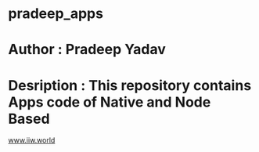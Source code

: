# pradeep_apps
# Author : Pradeep Yadav 
# Desription : This repository contains Apps code of Native and Node Based 

www.iiw.world
